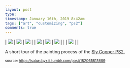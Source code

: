 ```yaml
---
layout: post
type: 
timestamp: January 16th, 2019 8:42am
tags: ["art", "customizing", "ps2"]
comments: true
---
```


| <img src="https://saturdayxiii.github.io/media/182065813689_0.jpg"/> | <img src="https://saturdayxiii.github.io/media/182065813689_1.jpg"/> | <img src="https://saturdayxiii.github.io/media/182065813689_2.jpg"/> |
| <img src="https://saturdayxiii.github.io/media/182065813689_3.jpg"/> | <img src="https://saturdayxiii.github.io/media/182065813689_4.jpg"/> | <img src="https://saturdayxiii.github.io/media/182065813689_5.jpg"/> |
|  | <img src="https://saturdayxiii.github.io/media/182065813689_6.jpg"/> |  |

A short tour of the painting process of the <a href="http://heavyhanded.ca/post/181056446837/ps2-case-mod-artwork-of-sly-cooper-templated" target="_blank">Sly Cooper PS2.</a>
 
  
<small>source: https://saturdayxiii.tumblr.com/post/182065813689</small>